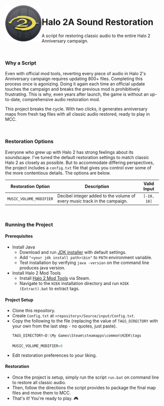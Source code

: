<img align="left" width="120" src="Project Resources/Icon/Halo2AIconNew.png" alt="Halo 2A Sound Restoration Icon">

# Halo 2A Sound Restoration
A script for restoring classic audio to the entire Halo 2 Anniversary campaign.

</br>

### Why a Script

Even with official mod tools, reverting every piece of audio in Halo 2's Anniversary campaign requires updating 800+ files. Completing this process once is agonizing. Doing it again each time an official update touches the campaign and breaks the previous mod is prohibitively frustrating. This is why, even years after launch, the game is without an up-to-date, comprehensive audio restoration mod.

This project breaks the cycle. With two clicks, it generates anniversary maps from fresh tag files with all classic audio restored, ready to play in MCC.

</br>

### Restoration Options

Everyone who grew up with Halo 2 has strong feelings about its soundscape. I've tuned the default restoration settings to match classic Halo 2 as closely as possible. But to accommodate differing perspectives, the project includes a `config.txt` file that gives you control over some of the more contentious details. The options are below.

  | Restoration Option      | Description       |   Valid Input  |
  | ------------- | --------------- | :---------: |
  | `MUSIC_VOLUME_MODIFIER`   | Decibel integer added to the volume of every music track in the campaign. | `[-10, 10]` |

</br>

### Running the Project

#### Prerequisites
- Install Java
  - Download and run [JDK installer](https://www.oracle.com/java/technologies/downloads) with default settings.
  - Add `"<your jdk install path>\bin"` to `PATH` environment variable.
  - Test installation by verifying `java -version` on the command line produces java version.
- Install Halo 2 Mod Tools
  - Install [Halo 2 Mod Tools](https://store.steampowered.com/app/1613450/Halo_2_Mod_Tools__MCC/) via Steam.
  - Navigate to the `H2EK` installation directory and run `H2EK (Extract).bat` to extract tags.

#### Project Setup
- Clone this repository.
- Create `Config.txt` at `<repository>/Source/input/Config.txt`.
- Copy the following to the file (replacing the value of `TAGS_DIRECTORY` with your own from the last step - no quotes, just paste).
  ```kotlin
  TAGS_DIRECTORY=D:\My Games\Steam\steamapps\common\H2EK\tags
  
  MUSIC_VOLUME_MODIFIER=0
  ```
- Edit restoration preferences to your liking.
  
 #### Restoration
- Once the project is setup, simply run the script `run.bat` on command line to restore all classic audio.
- Then, follow the directions the script provides to package the final map files and move them to MCC.
- That's it! You're ready to play. 🎮

